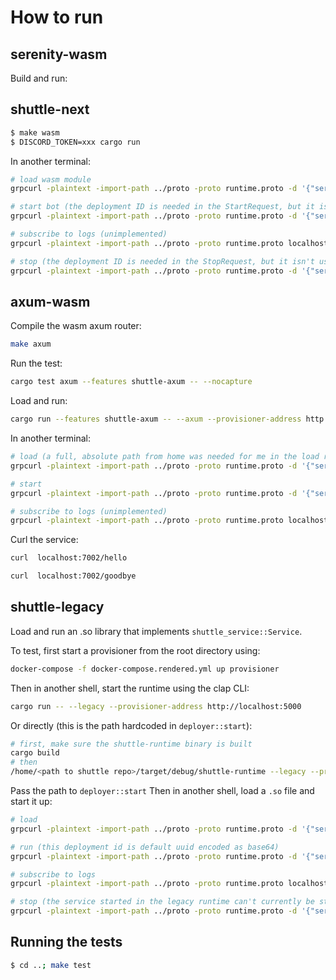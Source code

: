 # How to run

## serenity-wasm

Build and run:

## shuttle-next
```bash
$ make wasm
$ DISCORD_TOKEN=xxx cargo run
```

In another terminal:

``` bash
# load wasm module
grpcurl -plaintext -import-path ../proto -proto runtime.proto -d '{"service_name": "Tonic", "path": "runtime/bot.wasm"}' localhost:6001 runtime.Runtime/Load

# start bot (the deployment ID is needed in the StartRequest, but it isn't used by the serenity bot currently)
grpcurl -plaintext -import-path ../proto -proto runtime.proto -d '{"service_name": "Tonic", "deployment_id": "MDAwMDAwMDAtMDAwMC0wMDAwLTAwMDAtMDAwMDAwMDAwMDAw"}' localhost:6001 runtime.Runtime/Start

# subscribe to logs (unimplemented)
grpcurl -plaintext -import-path ../proto -proto runtime.proto localhost:6001 runtime.Runtime/SubscribeLogs

# stop (the deployment ID is needed in the StopRequest, but it isn't used by the serenity bot currently)
grpcurl -plaintext -import-path ../proto -proto runtime.proto -d '{"service_name": "Tonic", "deployment_id": "MDAwMDAwMDAtMDAwMC0wMDAwLTAwMDAtMDAwMDAwMDAwMDAw"}' localhost:6001 runtime.Runtime/Stop
```

## axum-wasm

Compile the wasm axum router:

```bash
make axum
```

Run the test:

```bash
cargo test axum --features shuttle-axum -- --nocapture
```

Load and run:

```bash
cargo run --features shuttle-axum -- --axum --provisioner-address http://localhost:8000
```

In another terminal:

``` bash
# load (a full, absolute path from home was needed for me in the load request)
grpcurl -plaintext -import-path ../proto -proto runtime.proto -d '{"service_name": "Tonic", "path": "runtime/axum.wasm"}' localhost:6001 runtime.Runtime/Load

# start
grpcurl -plaintext -import-path ../proto -proto runtime.proto -d '{"service_name": "Tonic"}' localhost:6001 runtime.Runtime/Start

# subscribe to logs (unimplemented)
grpcurl -plaintext -import-path ../proto -proto runtime.proto localhost:6001 runtime.Runtime/SubscribeLogs
```

Curl the service:
```bash
curl  localhost:7002/hello

curl  localhost:7002/goodbye
```

## shuttle-legacy

Load and run an .so library that implements `shuttle_service::Service`. 

To test, first start a provisioner from the root directory using:

```bash
docker-compose -f docker-compose.rendered.yml up provisioner
```

Then in another shell, start the runtime using the clap CLI:

```bash
cargo run -- --legacy --provisioner-address http://localhost:5000
```

Or directly (this is the path hardcoded in `deployer::start`):
```bash
# first, make sure the shuttle-runtime binary is built
cargo build
# then
/home/<path to shuttle repo>/target/debug/shuttle-runtime --legacy --provisioner-address http://localhost:5000
```

Pass the path to `deployer::start`
Then in another shell, load a `.so` file and start it up:

``` bash
# load
grpcurl -plaintext -import-path ../proto -proto runtime.proto -d '{"service_name": "Tonic", "path": "examples/rocket/hello-world/target/debug/libhello_world.so"}' localhost:6001 runtime.Runtime/Load

# run (this deployment id is default uuid encoded as base64)
grpcurl -plaintext -import-path ../proto -proto runtime.proto -d '{"service_name": "Tonic", "deployment_id": "MDAwMDAwMDAtMDAwMC0wMDAwLTAwMDAtMDAwMDAwMDAwMDAw"}' localhost:6001 runtime.Runtime/Start

# subscribe to logs
grpcurl -plaintext -import-path ../proto -proto runtime.proto localhost:6001 runtime.Runtime/SubscribeLogs

# stop (the service started in the legacy runtime can't currently be stopped)
grpcurl -plaintext -import-path ../proto -proto runtime.proto -d '{"service_name": "Tonic"}' localhost:6001 runtime.Runtime/Stop
```

## Running the tests
```bash
$ cd ..; make test
```
